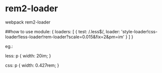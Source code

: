 # rem2-loader
webpack rem2-loader

##how to use
  module: {
    loaders: [
      {
        test: /\.less$/,
        loader: 'style-loader!css-loader!less-loader!rem-loader?scale=0.015&fix=2&pm=im'
      }
    ]
  }
  
eg.:

less: 
  p {
    width: 20im;
  }


css:
  p {
    width: 0.427rem;
  }
